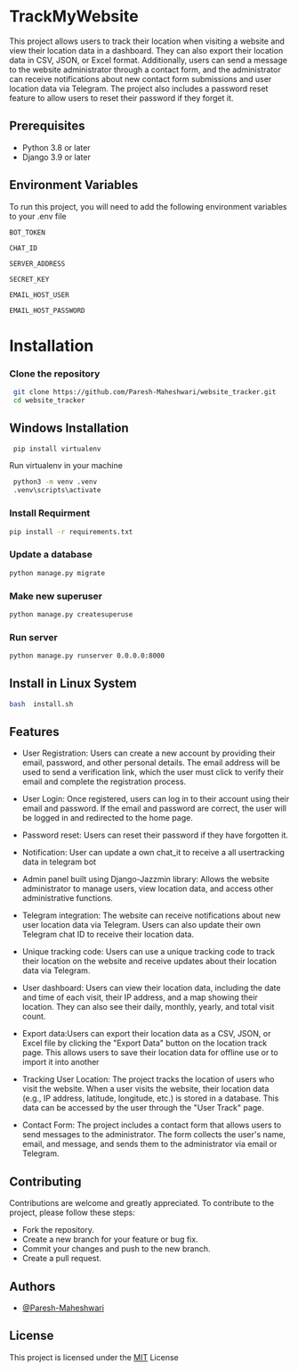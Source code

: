 
# TrackMyWebsite
This project allows users to track their location when visiting a website and view their location data in a dashboard. They can also export their location data in CSV, JSON, or Excel format. Additionally, users can send a message to the website administrator through a contact form, and the administrator can receive notifications about new contact form submissions and user location data via Telegram. The project also includes a password reset feature to allow users to reset their password if they forget it.

## Prerequisites
- Python 3.8 or later
- Django 3.9 or later
## Environment Variables

To run this project, you will need to add the following environment variables to your .env file

`BOT_TOKEN`

`CHAT_ID`

`SERVER_ADDRESS`

`SECRET_KEY`

`EMAIL_HOST_USER`

`EMAIL_HOST_PASSWORD`
# Installation

### Clone the repository

```bash
 git clone https://github.com/Paresh-Maheshwari/website_tracker.git
 cd website_tracker
```
## Windows Installation



```bash
 pip install virtualenv
```
    


 Run virtualenv in your machine

```bash
 python3 -m venv .venv
 .venv\scripts\activate
```
    

### Install Requirment 
```bash
pip install -r requirements.txt
```
### Update a database

```bash
python manage.py migrate
```

### Make new superuser 
```bash
python manage.py createsuperuse
```

### Run server
```bash
python manage.py runserver 0.0.0.0:8000
```

## Install in Linux  System

```bash
bash  install.sh
```

## Features


- User Registration: Users can create a new account by providing their email, password, and other personal details. The email address will be used to send a verification link, which the user must click to verify their email and complete the registration process.

- User Login: Once registered, users can log in to their account using their email and password. If the email and password are correct, the user will be logged in and redirected to the home page.

- Password reset: Users can reset their password if they have forgotten it.


- Notification: User can update a own chat_it  to receive a all usertracking data in telegram bot

- Admin panel built using Django-Jazzmin library: Allows the website administrator to manage users, view location data, and access other administrative functions.

- Telegram integration:  The website can receive notifications about new  user location data via Telegram. Users can also update their own Telegram chat ID to receive their location data.

- Unique tracking code: Users can use a unique tracking code to track their location on the website and receive updates about their location data via Telegram.
- User dashboard:  Users can view their location data, including the date and time of each visit, their IP address, and a map showing their location. They can also see their daily, monthly, yearly, and total visit count.

- Export data:Users can export their location data as a CSV, JSON, or Excel file by clicking the "Export Data" button on the location track page. This allows users to save their location data for offline use or to import it into another 

- Tracking User Location: The project tracks the location of users who visit the website. When a user visits the website, their location data (e.g., IP address, latitude, longitude, etc.) is stored in a database. This data can be accessed by the user through the "User Track" page.



- Contact Form: The project includes a contact form that allows users to send messages to the administrator. The form collects the user's name, email, and message, and sends them to the administrator via email or Telegram.
## Contributing

Contributions are welcome and greatly appreciated. To contribute to the project, please follow these steps:
- Fork the repository.
- Create a new branch for your feature or bug fix.
- Commit your changes and push to the new branch.
- Create a pull request.
## Authors

- [@Paresh-Maheshwari](https://github.com/Paresh-Maheshwari)


## License

This project is licensed under the [MIT](https://choosealicense.com/licenses/mit/) License 
